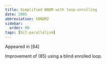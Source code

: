 ```yaml
---
title: Simplified BNDM with loop-unrolling
date: 2005
abbreviation: SBNDM2
sidebar:
  order: 90
tags: [bit-parallelism]
---
```


Appeared in [64]

Improvement of (85) using a blind enrolled loop.
